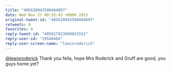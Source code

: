 ```yaml
---
title: "405620943508484097"
date: Wed Nov 27 08:55:43 +0000 2013
original-tweet-id: "405620943508484097"
retweets: 0
favorites: 0
reply-tweet-id: "405617923899031552"
reply-user-id: "19546466"
reply-user-screen-name: "lewisroderick"
---
```

<a href="https://twitter.com/lewisroderick">@lewisroderick</a> Thank you fella, hope Mrs Roderick and Gruff are good, you guys home yet?
